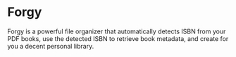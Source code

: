 # Forgy
Forgy is a powerful file organizer that automatically detects ISBN from your PDF books, use the detected ISBN to retrieve book metadata, and create for you a decent personal  library.
